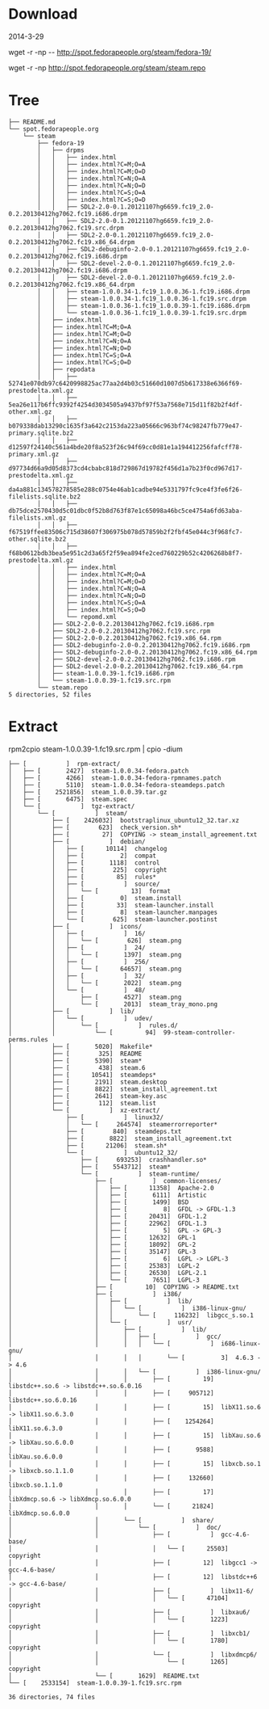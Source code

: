 
Download
==========

2014-3-29

wget -r -np -- http://spot.fedorapeople.org/steam/fedora-19/

wget -r -np  http://spot.fedorapeople.org/steam/steam.repo


Tree
======

    ├── README.md
    └── spot.fedorapeople.org
        └── steam
            ├── fedora-19
            │   ├── drpms
            │   │   ├── index.html
            │   │   ├── index.html?C=M;O=A
            │   │   ├── index.html?C=M;O=D
            │   │   ├── index.html?C=N;O=A
            │   │   ├── index.html?C=N;O=D
            │   │   ├── index.html?C=S;O=A
            │   │   ├── index.html?C=S;O=D
            │   │   ├── SDL2-2.0-0.1.20121107hg6659.fc19_2.0-0.2.20130412hg7062.fc19.i686.drpm
            │   │   ├── SDL2-2.0-0.1.20121107hg6659.fc19_2.0-0.2.20130412hg7062.fc19.src.drpm
            │   │   ├── SDL2-2.0-0.1.20121107hg6659.fc19_2.0-0.2.20130412hg7062.fc19.x86_64.drpm
            │   │   ├── SDL2-debuginfo-2.0-0.1.20121107hg6659.fc19_2.0-0.2.20130412hg7062.fc19.i686.drpm
            │   │   ├── SDL2-devel-2.0-0.1.20121107hg6659.fc19_2.0-0.2.20130412hg7062.fc19.i686.drpm
            │   │   ├── SDL2-devel-2.0-0.1.20121107hg6659.fc19_2.0-0.2.20130412hg7062.fc19.x86_64.drpm
            │   │   ├── steam-1.0.0.34-1.fc19_1.0.0.36-1.fc19.i686.drpm
            │   │   ├── steam-1.0.0.34-1.fc19_1.0.0.36-1.fc19.src.drpm
            │   │   ├── steam-1.0.0.36-1.fc19_1.0.0.39-1.fc19.i686.drpm
            │   │   └── steam-1.0.0.36-1.fc19_1.0.0.39-1.fc19.src.drpm
            │   ├── index.html
            │   ├── index.html?C=M;O=A
            │   ├── index.html?C=M;O=D
            │   ├── index.html?C=N;O=A
            │   ├── index.html?C=N;O=D
            │   ├── index.html?C=S;O=A
            │   ├── index.html?C=S;O=D
            │   ├── repodata
            │   │   ├── 52741e070db97c6420998825ac77aa2d4b03c51660d1007d5b617338e6366f69-prestodelta.xml.gz
            │   │   ├── 5ea26e117b6ffc9392f4254d3034505a9437bf97f53a7568e715d11f82b2f4df-other.xml.gz
            │   │   ├── b079338dab13290c1635f3a642c2153da223a05666c963bf74c98247fb779e47-primary.sqlite.bz2
            │   │   ├── d12597f24140c561a4bde20f8a523f26c94f69cc0d81e1a194412256fafcff78-primary.xml.gz
            │   │   ├── d97734d66a9d05d8373cd4cbabc818d729867d19782f456d1a7b23f0cd967d17-prestodelta.xml.gz
            │   │   ├── da4a881c134578278585e288c0754e46ab1cadbe94e5331797fc9ce4f3fe6f26-filelists.sqlite.bz2
            │   │   ├── db75dce2570430d5c01dbc0f52b8d763f87e1c65098a46bc5ce4754a6fd63aba-filelists.xml.gz
            │   │   ├── f67519ffee83506c715d38607f306975b078d57859b2f2fbf45e044c3f968fc7-other.sqlite.bz2
            │   │   ├── f68b0612bdb3bea5e951c2d3a65f2f59ea894fe2ced760229b52c4206268b8f7-prestodelta.xml.gz
            │   │   ├── index.html
            │   │   ├── index.html?C=M;O=A
            │   │   ├── index.html?C=M;O=D
            │   │   ├── index.html?C=N;O=A
            │   │   ├── index.html?C=N;O=D
            │   │   ├── index.html?C=S;O=A
            │   │   ├── index.html?C=S;O=D
            │   │   └── repomd.xml
            │   ├── SDL2-2.0-0.2.20130412hg7062.fc19.i686.rpm
            │   ├── SDL2-2.0-0.2.20130412hg7062.fc19.src.rpm
            │   ├── SDL2-2.0-0.2.20130412hg7062.fc19.x86_64.rpm
            │   ├── SDL2-debuginfo-2.0-0.2.20130412hg7062.fc19.i686.rpm
            │   ├── SDL2-debuginfo-2.0-0.2.20130412hg7062.fc19.x86_64.rpm
            │   ├── SDL2-devel-2.0-0.2.20130412hg7062.fc19.i686.rpm
            │   ├── SDL2-devel-2.0-0.2.20130412hg7062.fc19.x86_64.rpm
            │   ├── steam-1.0.0.39-1.fc19.i686.rpm
            │   └── steam-1.0.0.39-1.fc19.src.rpm
            └── steam.repo
    5 directories, 52 files


Extract
=========

rpm2cpio steam-1.0.0.39-1.fc19.src.rpm | cpio -dium


    ├── [           ]  rpm-extract/
    │   ├── [       2427]  steam-1.0.0.34-fedora.patch
    │   ├── [       4266]  steam-1.0.0.34-fedora-rpmnames.patch
    │   ├── [       5110]  steam-1.0.0.34-fedora-steamdeps.patch
    │   ├── [    2521856]  steam_1.0.0.39.tar.gz
    │   ├── [       6475]  steam.spec
    │   └── [           ]  tgz-extract/
    │       └── [           ]  steam/
    │           ├── [    2426032]  bootstraplinux_ubuntu12_32.tar.xz
    │           ├── [        623]  check_version.sh*
    │           ├── [         27]  COPYING -> steam_install_agreement.txt
    │           ├── [           ]  debian/
    │           │   ├── [      10114]  changelog
    │           │   ├── [          2]  compat
    │           │   ├── [       1118]  control
    │           │   ├── [        225]  copyright
    │           │   ├── [         85]  rules*
    │           │   ├── [           ]  source/
    │           │   │   └── [         13]  format
    │           │   ├── [          0]  steam.install
    │           │   ├── [         33]  steam-launcher.install
    │           │   ├── [          8]  steam-launcher.manpages
    │           │   └── [        625]  steam-launcher.postinst
    │           ├── [           ]  icons/
    │           │   ├── [           ]  16/
    │           │   │   └── [        626]  steam.png
    │           │   ├── [           ]  24/
    │           │   │   └── [       1397]  steam.png
    │           │   ├── [           ]  256/
    │           │   │   └── [      64657]  steam.png
    │           │   ├── [           ]  32/
    │           │   │   └── [       2022]  steam.png
    │           │   └── [           ]  48/
    │           │       ├── [       4527]  steam.png
    │           │       └── [       2013]  steam_tray_mono.png
    │           ├── [           ]  lib/
    │           │   └── [           ]  udev/
    │           │       └── [           ]  rules.d/
    │           │           └── [         94]  99-steam-controller-perms.rules
    │           ├── [       5020]  Makefile*
    │           ├── [        325]  README
    │           ├── [       5390]  steam*
    │           ├── [        438]  steam.6
    │           ├── [      10541]  steamdeps*
    │           ├── [       2191]  steam.desktop
    │           ├── [       8822]  steam_install_agreement.txt
    │           ├── [       2641]  steam-key.asc
    │           ├── [        112]  steam.list
    │           └── [           ]  xz-extract/
    │               ├── [           ]  linux32/
    │               │   └── [     264574]  steamerrorreporter*
    │               ├── [        840]  steamdeps.txt
    │               ├── [       8822]  steam_install_agreement.txt
    │               ├── [      21206]  steam.sh*
    │               └── [           ]  ubuntu12_32/
    │                   ├── [     693253]  crashhandler.so*
    │                   ├── [    5543712]  steam*
    │                   └── [           ]  steam-runtime/
    │                       ├── [           ]  common-licenses/
    │                       │   ├── [      11358]  Apache-2.0
    │                       │   ├── [       6111]  Artistic
    │                       │   ├── [       1499]  BSD
    │                       │   ├── [          8]  GFDL -> GFDL-1.3
    │                       │   ├── [      20431]  GFDL-1.2
    │                       │   ├── [      22962]  GFDL-1.3
    │                       │   ├── [          5]  GPL -> GPL-3
    │                       │   ├── [      12632]  GPL-1
    │                       │   ├── [      18092]  GPL-2
    │                       │   ├── [      35147]  GPL-3
    │                       │   ├── [          6]  LGPL -> LGPL-3
    │                       │   ├── [      25383]  LGPL-2
    │                       │   ├── [      26530]  LGPL-2.1
    │                       │   └── [       7651]  LGPL-3
    │                       ├── [         10]  COPYING -> README.txt
    │                       ├── [           ]  i386/
    │                       │   ├── [           ]  lib/
    │                       │   │   └── [           ]  i386-linux-gnu/
    │                       │   │       └── [     116232]  libgcc_s.so.1
    │                       │   └── [           ]  usr/
    │                       │       ├── [           ]  lib/
    │                       │       │   ├── [           ]  gcc/
    │                       │       │   │   └── [           ]  i686-linux-gnu/
    │                       │       │   │       └── [          3]  4.6.3 -> 4.6
    │                       │       │   └── [           ]  i386-linux-gnu/
    │                       │       │       ├── [         19]  libstdc++.so.6 -> libstdc++.so.6.0.16
    │                       │       │       ├── [     905712]  libstdc++.so.6.0.16
    │                       │       │       ├── [         15]  libX11.so.6 -> libX11.so.6.3.0
    │                       │       │       ├── [    1254264]  libX11.so.6.3.0
    │                       │       │       ├── [         15]  libXau.so.6 -> libXau.so.6.0.0
    │                       │       │       ├── [       9588]  libXau.so.6.0.0
    │                       │       │       ├── [         15]  libxcb.so.1 -> libxcb.so.1.1.0
    │                       │       │       ├── [     132660]  libxcb.so.1.1.0
    │                       │       │       ├── [         17]  libXdmcp.so.6 -> libXdmcp.so.6.0.0
    │                       │       │       └── [      21824]  libXdmcp.so.6.0.0
    │                       │       └── [           ]  share/
    │                       │           └── [           ]  doc/
    │                       │               ├── [           ]  gcc-4.6-base/
    │                       │               │   └── [      25503]  copyright
    │                       │               ├── [         12]  libgcc1 -> gcc-4.6-base/
    │                       │               ├── [         12]  libstdc++6 -> gcc-4.6-base/
    │                       │               ├── [           ]  libx11-6/
    │                       │               │   └── [      47104]  copyright
    │                       │               ├── [           ]  libxau6/
    │                       │               │   └── [       1223]  copyright
    │                       │               ├── [           ]  libxcb1/
    │                       │               │   └── [       1780]  copyright
    │                       │               └── [           ]  libxdmcp6/
    │                       │                   └── [       1265]  copyright
    │                       └── [       1629]  README.txt
    └── [    2533154]  steam-1.0.0.39-1.fc19.src.rpm
    
    36 directories, 74 files


